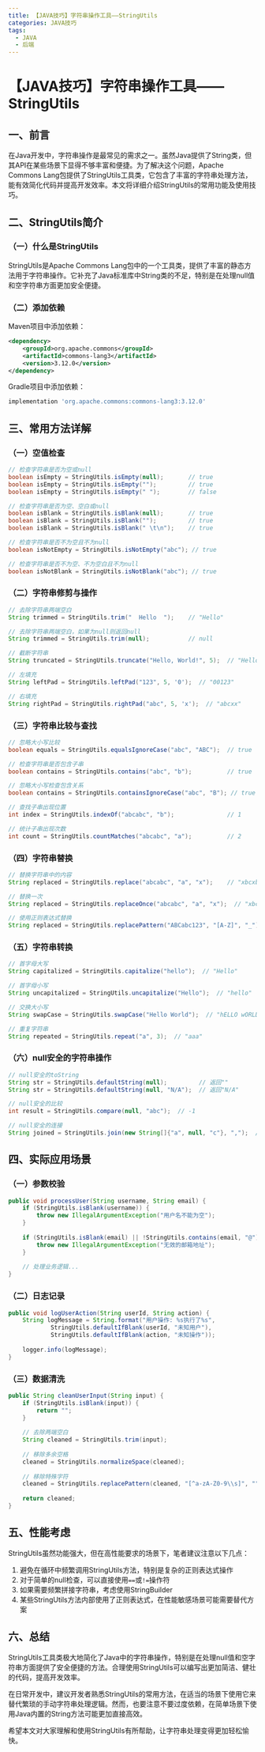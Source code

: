 ```yaml
---
title: 【JAVA技巧】字符串操作工具——StringUtils
categories: JAVA技巧
tags:
  - JAVA
  - 后端
---
```


# 【JAVA技巧】字符串操作工具——StringUtils

## 一、前言

在Java开发中，字符串操作是最常见的需求之一。虽然Java提供了String类，但其API在某些场景下显得不够丰富和便捷。为了解决这个问题，Apache Commons Lang包提供了StringUtils工具类，它包含了丰富的字符串处理方法，能有效简化代码并提高开发效率。本文将详细介绍StringUtils的常用功能及使用技巧。

## 二、StringUtils简介

### （一）什么是StringUtils

StringUtils是Apache Commons Lang包中的一个工具类，提供了丰富的静态方法用于字符串操作。它补充了Java标准库中String类的不足，特别是在处理null值和空字符串方面更加安全便捷。

### （二）添加依赖

Maven项目中添加依赖：

```xml
<dependency>
    <groupId>org.apache.commons</groupId>
    <artifactId>commons-lang3</artifactId>
    <version>3.12.0</version>
</dependency>
```

Gradle项目中添加依赖：

```groovy
implementation 'org.apache.commons:commons-lang3:3.12.0'
```

## 三、常用方法详解

### （一）空值检查

```java
// 检查字符串是否为空或null
boolean isEmpty = StringUtils.isEmpty(null);       // true
boolean isEmpty = StringUtils.isEmpty("");         // true
boolean isEmpty = StringUtils.isEmpty(" ");        // false

// 检查字符串是否为空、空白或null
boolean isBlank = StringUtils.isBlank(null);       // true
boolean isBlank = StringUtils.isBlank("");         // true
boolean isBlank = StringUtils.isBlank(" \t\n");    // true

// 检查字符串是否不为空且不为null
boolean isNotEmpty = StringUtils.isNotEmpty("abc"); // true

// 检查字符串是否不为空、不为空白且不为null
boolean isNotBlank = StringUtils.isNotBlank("abc"); // true
```

### （二）字符串修剪与操作

```java
// 去除字符串两端空白
String trimmed = StringUtils.trim("  Hello  ");    // "Hello"

// 去除字符串两端空白，如果为null则返回null
String trimmed = StringUtils.trim(null);           // null

// 截断字符串
String truncated = StringUtils.truncate("Hello, World!", 5);  // "Hello"

// 左填充
String leftPad = StringUtils.leftPad("123", 5, '0');  // "00123"

// 右填充
String rightPad = StringUtils.rightPad("abc", 5, 'x');  // "abcxx"
```

### （三）字符串比较与查找

```java
// 忽略大小写比较
boolean equals = StringUtils.equalsIgnoreCase("abc", "ABC");  // true

// 检查字符串是否包含子串
boolean contains = StringUtils.contains("abc", "b");          // true

// 忽略大小写检查包含关系
boolean contains = StringUtils.containsIgnoreCase("abc", "B"); // true

// 查找子串出现位置
int index = StringUtils.indexOf("abcabc", "b");               // 1

// 统计子串出现次数
int count = StringUtils.countMatches("abcabc", "a");          // 2
```

### （四）字符串替换

```java
// 替换字符串中的内容
String replaced = StringUtils.replace("abcabc", "a", "x");    // "xbcxbc"

// 替换一次
String replaced = StringUtils.replaceOnce("abcabc", "a", "x");  // "xbcabc"

// 使用正则表达式替换
String replaced = StringUtils.replacePattern("ABCabc123", "[A-Z]", "_");  // "_BCabc123"
```

### （五）字符串转换

```java
// 首字母大写
String capitalized = StringUtils.capitalize("hello");  // "Hello"

// 首字母小写
String uncapitalized = StringUtils.uncapitalize("Hello");  // "hello"

// 交换大小写
String swapCase = StringUtils.swapCase("Hello World");  // "hELLO wORLD"

// 重复字符串
String repeated = StringUtils.repeat("a", 3);  // "aaa"
```

### （六）null安全的字符串操作

```java
// null安全的toString
String str = StringUtils.defaultString(null);         // 返回""
String str = StringUtils.defaultString(null, "N/A");  // 返回"N/A"

// null安全的比较
int result = StringUtils.compare(null, "abc");  // -1

// null安全的连接
String joined = StringUtils.join(new String[]{"a", null, "c"}, ",");  // "a,,c"
```

## 四、实际应用场景

### （一）参数校验

```java
public void processUser(String username, String email) {
    if (StringUtils.isBlank(username)) {
        throw new IllegalArgumentException("用户名不能为空");
    }
    
    if (StringUtils.isBlank(email) || !StringUtils.contains(email, "@")) {
        throw new IllegalArgumentException("无效的邮箱地址");
    }
    
    // 处理业务逻辑...
}
```

### （二）日志记录

```java
public void logUserAction(String userId, String action) {
    String logMessage = String.format("用户操作: %s执行了%s",
            StringUtils.defaultIfBlank(userId, "未知用户"),
            StringUtils.defaultIfBlank(action, "未知操作"));
    
    logger.info(logMessage);
}
```

### （三）数据清洗

```java
public String cleanUserInput(String input) {
    if (StringUtils.isBlank(input)) {
        return "";
    }
    
    // 去除两端空白
    String cleaned = StringUtils.trim(input);
    
    // 移除多余空格
    cleaned = StringUtils.normalizeSpace(cleaned);
    
    // 移除特殊字符
    cleaned = StringUtils.replacePattern(cleaned, "[^a-zA-Z0-9\\s]", "");
    
    return cleaned;
}
```

## 五、性能考虑

StringUtils虽然功能强大，但在高性能要求的场景下，笔者建议注意以下几点：

1. 避免在循环中频繁调用StringUtils方法，特别是复杂的正则表达式操作
2. 对于简单的null检查，可以直接使用`==`或`!=`操作符
3. 如果需要频繁拼接字符串，考虑使用StringBuilder
4. 某些StringUtils方法内部使用了正则表达式，在性能敏感场景可能需要替代方案

## 六、总结

StringUtils工具类极大地简化了Java中的字符串操作，特别是在处理null值和空字符串方面提供了安全便捷的方法。合理使用StringUtils可以编写出更加简洁、健壮的代码，提高开发效率。

在日常开发中，建议开发者熟悉StringUtils的常用方法，在适当的场景下使用它来替代繁琐的手动字符串处理逻辑。然而，也要注意不要过度依赖，在简单场景下使用Java内置的String方法可能更加直接高效。

希望本文对大家理解和使用StringUtils有所帮助，让字符串处理变得更加轻松愉快。

